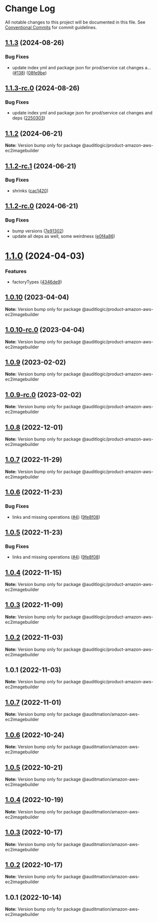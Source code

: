 # Change Log

All notable changes to this project will be documented in this file.
See [Conventional Commits](https://conventionalcommits.org) for commit guidelines.

## [1.1.3](https://github.com/auditlogic/product/compare/@auditlogic/product-amazon-aws-ec2imagebuilder@1.1.2...@auditlogic/product-amazon-aws-ec2imagebuilder@1.1.3) (2024-08-26)


### Bug Fixes

* update index yml and package json for prod/service cat changes a… ([#138](https://github.com/auditlogic/product/issues/138)) ([08fe9be](https://github.com/auditlogic/product/commit/08fe9beb1c8457462a19bc69caa02e6212d97e1a))





## [1.1.3-rc.0](https://github.com/auditlogic/product/compare/@auditlogic/product-amazon-aws-ec2imagebuilder@1.1.2...@auditlogic/product-amazon-aws-ec2imagebuilder@1.1.3-rc.0) (2024-08-26)


### Bug Fixes

* update index yml and package json for prod/service cat changes and deps ([2250303](https://github.com/auditlogic/product/commit/225030363a363608240135b7ebed386b28f01e4b))





## [1.1.2](https://github.com/auditlogic/product/compare/@auditlogic/product-amazon-aws-ec2imagebuilder@1.1.2-rc.1...@auditlogic/product-amazon-aws-ec2imagebuilder@1.1.2) (2024-06-21)

**Note:** Version bump only for package @auditlogic/product-amazon-aws-ec2imagebuilder





## [1.1.2-rc.1](https://github.com/auditlogic/product/compare/@auditlogic/product-amazon-aws-ec2imagebuilder@1.1.2-rc.0...@auditlogic/product-amazon-aws-ec2imagebuilder@1.1.2-rc.1) (2024-06-21)


### Bug Fixes

* shrinks ([cac1420](https://github.com/auditlogic/product/commit/cac14200fefcd8183ab69fe89a47bd3f70f563e9))





## [1.1.2-rc.0](https://github.com/auditlogic/product/compare/@auditlogic/product-amazon-aws-ec2imagebuilder@1.1.0...@auditlogic/product-amazon-aws-ec2imagebuilder@1.1.2-rc.0) (2024-06-21)


### Bug Fixes

* bump versions ([7e91302](https://github.com/auditlogic/product/commit/7e913023b8b312150ed7762c32fbbe616be71de5))
* update all deps as well, some weirdness ([e0f4a86](https://github.com/auditlogic/product/commit/e0f4a864714e2d3de6bbf3da014d5312fe53be2f))





# [1.1.0](https://github.com/auditlogic/product/compare/@auditlogic/product-amazon-aws-ec2imagebuilder@1.0.10...@auditlogic/product-amazon-aws-ec2imagebuilder@1.1.0) (2024-04-03)


### Features

* factoryTypes ([4346de9](https://github.com/auditlogic/product/commit/4346de92693aee892fccf725338ffc7b80ab182b))





## [1.0.10](https://github.com/auditlogic/product/compare/@auditlogic/product-amazon-aws-ec2imagebuilder@1.0.9...@auditlogic/product-amazon-aws-ec2imagebuilder@1.0.10) (2023-04-04)

**Note:** Version bump only for package @auditlogic/product-amazon-aws-ec2imagebuilder





## [1.0.10-rc.0](https://github.com/auditlogic/product/compare/@auditlogic/product-amazon-aws-ec2imagebuilder@1.0.9...@auditlogic/product-amazon-aws-ec2imagebuilder@1.0.10-rc.0) (2023-04-04)

**Note:** Version bump only for package @auditlogic/product-amazon-aws-ec2imagebuilder





## [1.0.9](https://github.com/auditlogic/product/compare/@auditlogic/product-amazon-aws-ec2imagebuilder@1.0.8...@auditlogic/product-amazon-aws-ec2imagebuilder@1.0.9) (2023-02-02)

**Note:** Version bump only for package @auditlogic/product-amazon-aws-ec2imagebuilder





## [1.0.9-rc.0](https://github.com/auditlogic/product/compare/@auditlogic/product-amazon-aws-ec2imagebuilder@1.0.8...@auditlogic/product-amazon-aws-ec2imagebuilder@1.0.9-rc.0) (2023-02-02)

**Note:** Version bump only for package @auditlogic/product-amazon-aws-ec2imagebuilder





## [1.0.8](https://github.com/auditlogic/product/compare/@auditlogic/product-amazon-aws-ec2imagebuilder@1.0.7...@auditlogic/product-amazon-aws-ec2imagebuilder@1.0.8) (2022-12-01)

**Note:** Version bump only for package @auditlogic/product-amazon-aws-ec2imagebuilder





## [1.0.7](https://github.com/auditlogic/product/compare/@auditlogic/product-amazon-aws-ec2imagebuilder@1.0.6...@auditlogic/product-amazon-aws-ec2imagebuilder@1.0.7) (2022-11-29)

**Note:** Version bump only for package @auditlogic/product-amazon-aws-ec2imagebuilder





## [1.0.6](https://github.com/auditlogic/product/compare/@auditlogic/product-amazon-aws-ec2imagebuilder@1.0.4...@auditlogic/product-amazon-aws-ec2imagebuilder@1.0.6) (2022-11-23)


### Bug Fixes

* links and missing operations ([#4](https://github.com/auditlogic/product/issues/4)) ([9fe8f08](https://github.com/auditlogic/product/commit/9fe8f08fe7c57fdb79f991ac35bd6ac2e7dcad38))





## [1.0.5](https://github.com/auditlogic/product/compare/@auditlogic/product-amazon-aws-ec2imagebuilder@1.0.4...@auditlogic/product-amazon-aws-ec2imagebuilder@1.0.5) (2022-11-23)


### Bug Fixes

* links and missing operations ([#4](https://github.com/auditlogic/product/issues/4)) ([9fe8f08](https://github.com/auditlogic/product/commit/9fe8f08fe7c57fdb79f991ac35bd6ac2e7dcad38))





## [1.0.4](https://github.com/auditlogic/product/compare/@auditlogic/product-amazon-aws-ec2imagebuilder@1.0.3...@auditlogic/product-amazon-aws-ec2imagebuilder@1.0.4) (2022-11-15)

**Note:** Version bump only for package @auditlogic/product-amazon-aws-ec2imagebuilder





## [1.0.3](https://github.com/auditlogic/product/compare/@auditlogic/product-amazon-aws-ec2imagebuilder@1.0.2...@auditlogic/product-amazon-aws-ec2imagebuilder@1.0.3) (2022-11-09)

**Note:** Version bump only for package @auditlogic/product-amazon-aws-ec2imagebuilder





## [1.0.2](https://github.com/auditlogic/product/compare/@auditlogic/product-amazon-aws-ec2imagebuilder@1.0.1...@auditlogic/product-amazon-aws-ec2imagebuilder@1.0.2) (2022-11-03)

**Note:** Version bump only for package @auditlogic/product-amazon-aws-ec2imagebuilder





## 1.0.1 (2022-11-03)

**Note:** Version bump only for package @auditlogic/product-amazon-aws-ec2imagebuilder





## [1.0.7](https://github.com/auditmation/store-content/compare/@auditmation/amazon-aws-ec2imagebuilder@1.0.6...@auditmation/amazon-aws-ec2imagebuilder@1.0.7) (2022-11-01)

**Note:** Version bump only for package @auditmation/amazon-aws-ec2imagebuilder





## [1.0.6](https://github.com/auditmation/store-content/compare/@auditmation/amazon-aws-ec2imagebuilder@1.0.5...@auditmation/amazon-aws-ec2imagebuilder@1.0.6) (2022-10-24)

**Note:** Version bump only for package @auditmation/amazon-aws-ec2imagebuilder





## [1.0.5](https://github.com/auditmation/store-content/compare/@auditmation/amazon-aws-ec2imagebuilder@1.0.4...@auditmation/amazon-aws-ec2imagebuilder@1.0.5) (2022-10-21)

**Note:** Version bump only for package @auditmation/amazon-aws-ec2imagebuilder





## [1.0.4](https://github.com/auditmation/store-content/compare/@auditmation/amazon-aws-ec2imagebuilder@1.0.3...@auditmation/amazon-aws-ec2imagebuilder@1.0.4) (2022-10-19)

**Note:** Version bump only for package @auditmation/amazon-aws-ec2imagebuilder





## [1.0.3](https://github.com/auditmation/store-content/compare/@auditmation/amazon-aws-ec2imagebuilder@1.0.2...@auditmation/amazon-aws-ec2imagebuilder@1.0.3) (2022-10-17)

**Note:** Version bump only for package @auditmation/amazon-aws-ec2imagebuilder





## [1.0.2](https://github.com/auditmation/store-content/compare/@auditmation/amazon-aws-ec2imagebuilder@1.0.1...@auditmation/amazon-aws-ec2imagebuilder@1.0.2) (2022-10-17)

**Note:** Version bump only for package @auditmation/amazon-aws-ec2imagebuilder





## 1.0.1 (2022-10-14)

**Note:** Version bump only for package @auditmation/amazon-aws-ec2imagebuilder
